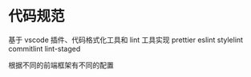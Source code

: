 # 代码规范

基于 vscode 插件、代码格式化工具和 lint 工具实现
prettier eslint stylelint commitlint lint-staged

根据不同的前端框架有不同的配置
